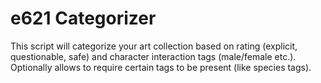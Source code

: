 # e621 Categorizer

This script will categorize your art collection based on rating (explicit, questionable, safe) and character interaction tags (male/female etc.). Optionally allows to require certain tags to be present (like species tags).
